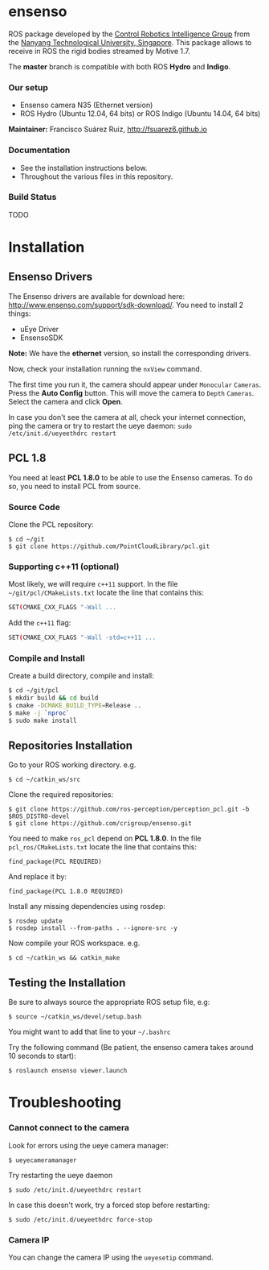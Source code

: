 # ensenso

ROS package developed by the [Control Robotics Intelligence Group](http://www.ntu.edu.sg/home/cuong/) from the [Nanyang Technological University, Singapore](http://www.ntu.edu.sg). This package allows to receive in ROS the rigid bodies streamed by Motive 1.7.

The **master** branch is compatible with both ROS **Hydro** and **Indigo**.

### Our setup
  * Ensenso camera N35 (Ethernet version)
  * ROS Hydro (Ubuntu 12.04, 64 bits) or ROS Indigo (Ubuntu 14.04, 64 bits)

**Maintainer:** Francisco Suárez Ruiz, <http://fsuarez6.github.io>

### Documentation
  * See the installation instructions below.
  * Throughout the various files in this repository.

### Build Status

TODO

Installation
===============

Ensenso Drivers
---------------

The Ensenso drivers are available for download here: <http://www.ensenso.com/support/sdk-download/>. You need to install 2 things:

-   uEye Driver
-   EnsensoSDK

**Note:** We have the **ethernet** version, so install the corresponding drivers.

Now, check your installation running the `nxView` command.

The first time you run it, the camera should appear under `Monocular` `Cameras`. Press the **Auto Config** button. This will move the camera to `Depth` `Cameras`. Select the camera and click **Open**.

In case you don't see the camera at all, check your internet connection, ping the camera or try to restart the ueye daemon: `sudo /etc/init.d/ueyeethdrc restart`

PCL 1.8
-------

You need at least **PCL 1.8.0** to be able to use the Ensenso cameras. To do so, you need to install PCL from source.

### Source Code

Clone the PCL repository:
```{bash}
$ cd ~/git
$ git clone https://github.com/PointCloudLibrary/pcl.git
```

### Supporting c++11 (optional)

Most likely, we will require `c++11` support. In the file `~/git/pcl/CMakeLists.txt` locate the line that contains this:

``` bash
SET(CMAKE_CXX_FLAGS "-Wall ...
```

Add the `c++11` flag:

``` bash
SET(CMAKE_CXX_FLAGS "-Wall -std=c++11 ...
```

### Compile and Install

Create a build directory, compile and install:

``` bash
$ cd ~/git/pcl
$ mkdir build && cd build
$ cmake -DCMAKE_BUILD_TYPE=Release ..
$ make -j `nproc`
$ sudo make install
```

Repositories Installation
-----------------------

Go to your ROS working directory. e.g.
```{bash}
$ cd ~/catkin_ws/src
``` 

Clone the required repositories:
```{bash}
$ git clone https://github.com/ros-perception/perception_pcl.git -b $ROS_DISTRO-devel
$ git clone https://github.com/crigroup/ensenso.git
``` 

You need to make `ros_pcl` depend on **PCL 1.8.0**. In the file `pcl_ros/CMakeLists.txt` locate the line that contains this:
```{bash}
find_package(PCL REQUIRED)
```

And replace it by:
```{bash}
find_package(PCL 1.8.0 REQUIRED)
```

Install any missing dependencies using rosdep:
```
$ rosdep update
$ rosdep install --from-paths . --ignore-src -y
``` 

Now compile your ROS workspace. e.g.
```{bash}
$ cd ~/catkin_ws && catkin_make
```

Testing the Installation
------------------------

Be sure to always source the appropriate ROS setup file, e.g:
```
$ source ~/catkin_ws/devel/setup.bash
``` 
You might want to add that line to your `~/.bashrc`

Try the following command (Be patient, the ensenso camera takes around 10 seconds to start):
```
$ roslaunch ensenso viewer.launch
``` 

Troubleshooting
===============

### Cannot connect to the camera

Look for errors using the ueye camera manager:
```{bash}
$ ueyecameramanager
```

Try restarting the ueye daemon

```{bash}
$ sudo /etc/init.d/ueyeethdrc restart
```

In case this doesn't work, try a forced stop before restarting:

```{bash}
$ sudo /etc/init.d/ueyeethdrc force-stop
```

### Camera IP

You can change the camera IP using the `ueyesetip` command.
